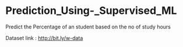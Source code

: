 # Prediction_Using-_Supervised_ML
Predict the Percentage of an student based on the no of study hours


Dataset link : http://bit.ly/w-data
